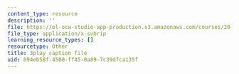 ```yaml
---
content_type: resource
description: ''
file: https://ol-ocw-studio-app-production.s3.amazonaws.com/courses/20-219-becoming-the-next-bill-nye-writing-and-hosting-the-educational-show-january-iap-2015/094eb58f4500ff450a897c39dfca135f_qkkI9Z9tKvo.srt
file_type: application/x-subrip
learning_resource_types: []
resourcetype: Other
title: 3play caption file
uid: 094eb58f-4500-ff45-0a89-7c39dfca135f
---
```

